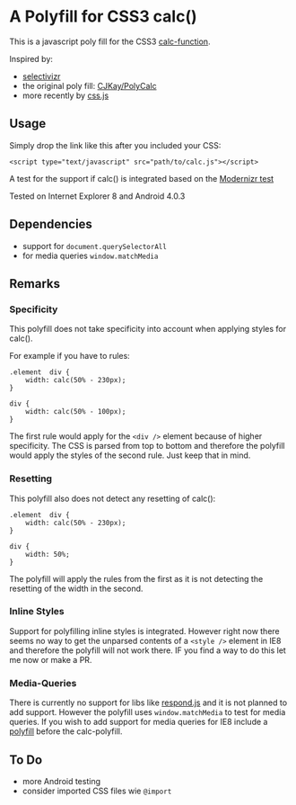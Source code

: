 # A Polyfill for CSS3 calc()


This is a javascript poly fill for the CSS3 [calc-function](https://developer.mozilla.org/de/docs/Web/CSS/calc).

Inspired by:

- [selectivizr](http://selectivizr.com/)
- the original poly fill: [CJKay/PolyCalc](https://github.com/CJKay/PolyCalc)
- more recently by [css.js](https://github.com/jotform/css.js)

## Usage

Simply drop the link like this after you included your CSS:

	<script type="text/javascript" src="path/to/calc.js"></script>

A test for the support if calc() is integrated based on the [Modernizr test](https://github.com/Modernizr/Modernizr/blob/924c7611c170ef2dc502582e5079507aff61e388/feature-detects/css/calc.js)

Tested on Internet Explorer 8 and Android 4.0.3

## Dependencies

* support for ``document.querySelectorAll``
* for media queries ``window.matchMedia``

## Remarks

### Specificity

This polyfill does not take specificity into account when applying styles for calc().

For example if you have to rules:


	.element  div {
		width: calc(50% - 230px);
	}

	div {
		width: calc(50% - 100px);
	}

The first rule would apply for the ``<div />`` element because of higher specificity. The CSS is parsed from top to bottom and therefore the polyfill would apply the styles of the second rule. Just keep that in mind.

### Resetting

This polyfill also does not detect any resetting of calc():


	.element  div {
		width: calc(50% - 230px);
	}

	div {
		width: 50%;
	}

The polyfill will apply the rules from the first as it is not detecting the resetting of the width in the second.

### Inline Styles

Support for polyfilling inline styles is integrated. However right now there seems no way to get the unparsed contents of a ``<style />`` element in IE8 and therefore the polyfill will not work there. IF you find a way to do this let me now or make a PR.

### Media-Queries

There is currently no support for libs like [respond.js](https://github.com/scottjehl/Respond) and it is not planned to add support. However the polyfill uses ``window.matchMedia`` to test for media queries. If you wish to add support for media queries for IE8 include a [polyfill](https://github.com/paulirish/matchMedia.js/) before the calc-polyfill.

## To Do

* more Android testing
* consider imported CSS files wie ``@import``

